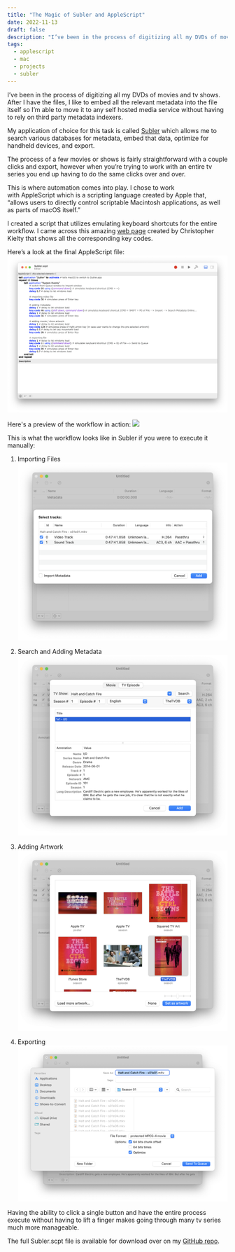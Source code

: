 ```yaml
---
title: "The Magic of Subler and AppleScript"
date: 2022-11-13
draft: false
description: "I’ve been in the process of digitizing all my DVDs of movies and tv shows."
tags:
  - applescript
  - mac
  - projects
  - subler
---
```



I’ve been in the process of digitizing all my DVDs of movies and tv shows. After I have the files, I like to embed all the relevant metadata into the file itself so I’m able to move it to any self hosted media service without having to rely on third party metadata indexers.

My application of choice for this task is called [Subler](https://subler.org/) which allows me to search various databases for metadata, embed that data, optimize for handheld devices, and export.

The process of a few movies or shows is fairly straightforward with a couple clicks and export, however when you’re trying to work with an entire tv series you end up having to do the same clicks over and over.

This is where automation comes into play. I chose to work with AppleScript which is a scripting language created by Apple that, “allows users to directly control scriptable Macintosh applications, as well as parts of macOS itself.”

I created a script that utilizes emulating keyboard shortcuts for the entire workflow. I came across this amazing [web page](https://eastmanreference.com/complete-list-of-applescript-key-codes) created by Christopher Kielty that shows all the corresponding key codes.

Here’s a look at the final AppleScript file:
![](./Subler-Screenshots/Script.png)

Here's a preview of the workflow in action:
![](./Subler-Screenshots/Subler-Script.gif)

This is what the workflow looks like in Subler if you were to execute it manually:

1. Importing Files
![](./Subler-Screenshots/Step-2-Import-File.png)

2. Search and Adding Metadata
![](./Subler-Screenshots/Step-3-Add-Metadata.png)

3. Adding Artwork
![](./Subler-Screenshots/Step-4-Adding-Artwork-2.png)

4. Exporting
![](./Subler-Screenshots/Step-5-Exporting.png)

Having the ability to click a single button and have the entire process execute without having to lift a finger makes going through many tv series much more manageable.

The full Subler.scpt file is available for download over on my [GitHub repo](https://github.com/its-ericjones/AppleScript/tree/main/Subler).